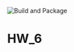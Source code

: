 ![Build and Package](https://github.com/ka1te6/lab06_hw/actions/workflows/build.yml/badge.svg)
# HW_6
